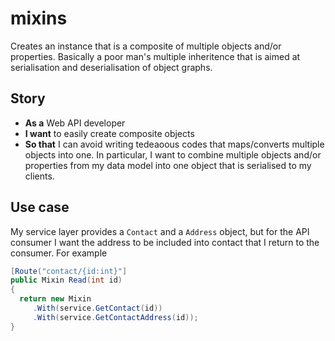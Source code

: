 # mixins

Creates an instance that is a composite of multiple objects and/or properties.  Basically a poor man's multiple inheritence that is aimed at serialisation and deserialisation of object graphs.

## Story

* **As a** Web API developer
* **I want** to easily create composite objects
* **So that** I can avoid writing tedeaoous codes that maps/converts multiple objects into one.
In particular, I want to combine multiple objects and/or properties from my data model into one object that is serialised to my clients.

## Use case

My service layer provides a `Contact` and a `Address` object, but for the API consumer I want the address to be included into contact that I return to the consumer.  For example

```C#
[Route("contact/{id:int}"]
public Mixin Read(int id)
{
  return new Mixin
     .With(service.GetContact(id))
     .With(service.GetContactAddress(id));
}
```
